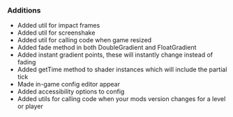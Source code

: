 ### Additions
- Added util for impact frames
- Added util for screenshake
- Added util for calling code when game resized
- Added fade method in both DoubleGradient and FloatGradient
- Added instant gradient points, these will instantly change instead of fading
- Added getTime method to shader instances which will include the partial tick
- Made in-game config editor appear
- Added accessibility options to config
- Added utils for calling code when your mods version changes for a level or player